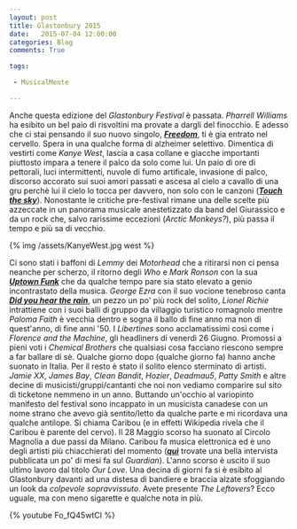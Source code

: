 ```yaml
---
layout: post
title: Glastonbury 2015
date:   2015-07-04 12:00:00
categories: Blog
comments: True

tags:

 - MusicalMente

---
```


Anche questa edizione del *Glastonbury Festival* è passata. *Pharrell Williams* ha esibito un bel paio di risvoltini ma provate a dargli del finocchio. E adesso che ci stai pensando il suo nuovo singolo, **[*Freedom*](https://www.youtube.com/watch?v=n_tXteMTmwE)**, ti è gia entrato nel cervello. Spera in una qualche forma di alzheimer selettivo. Dimentica di vestirti come *Kanye West*, lascia a casa collane e giacche importanti piuttosto impara a tenere il palco da solo come lui. Un paio di ore di pettorali, luci intermittenti, nuvole di fumo artificale, invasione di palco, discorso accorato sui suoi amori passati e ascesa al cielo a cavallo di una gru perchè lui il cielo lo tocca per davvero, non solo con le canzoni (**[*Touch the sky*](https://www.youtube.com/watch?v=uz9SrkOvLMs)**). Nonostante le critiche pre-festival rimane una delle scelte più azzeccate in un panorama musicale anestetizzato da band del Giurassico e da un rock che, salvo rarissime eccezioni (*Arctic Monkeys?*), più passa il tempo e più sa di vecchio.

{% img /assets/KanyeWest.jpg west %} 

Ci sono stati i baffoni di *Lemmy* dei *Motorhead* che a ritirarsi non ci pensa neanche per scherzo, il ritorno degli *Who* e *Mark Ronson* con la sua **[*Uptown Funk*](https://www.youtube.com/watch?v=j3y361HfpSE)** che da qualche tempo pare sia stato elevato a genio incontrastato della musica. *George Ezra* con il suo vocione tenebroso canta **[*Did you hear the rain*](https://www.youtube.com/watch?v=N1BzSmvKAVY)**, un pezzo un po' più rock del solito, *Lionel Richie* intrattiene con i suoi balli di gruppo da villaggio turistico romagnolo mentre *Paloma Faith* è vecchia dentro e sogna il ballo di fine anno ma non di quest'anno, di fine anni '50. I *Libertines* sono acclamatissimi così come i *Florence and the Machine*, gli headliners di venerdì 26 Giugno. Promossi a pieni voti i *Chemical Brothers* che qualsiasi cosa facciano riescono sempre a far ballare di sè. Qualche giorno dopo (qualche giorno fa) hanno anche suonato in Italia. Per il resto è stato il solito elenco sterminato di artisti. *Jamie XX*, *James Bay*, *Clean Bandit*, *Hozier*, *Deadmau5*, *Patty Smith* e altre decine di musicisti/gruppi/cantanti che noi non vediamo comparire sul sito di ticketone nemmeno in un anno. Buttando un'occhio al variopinto manifesto del festival sono incappato in un musicista canadese con un nome strano che avevo già sentito/letto da qualche parte e mi ricordava una qualche antilope. Si chiama Caribou (e in effetti Wikipedia rivela che il Caribou è parente del cervo). Il 28 Maggio scorso ha suonato al Circolo Magnolia a due passi da Milano. Caribou fa musica elettronica ed è uno degli artisti più chiacchierati del momento (**[*quì*](http://www.theguardian.com/music/2014/oct/04/caribou-dance-music-isnt-just-escapism-its-about-life)** trovate una bella intervista pubblicata un po' di mesi fa sul *Guardian*). L'anno scorso è uscito il suo ultimo lavoro dal titolo *Our Love*. Una decina di giorni fa si è esibito al Glastonbury davanti ad una distesa di bandiere e braccia alzate sfoggiando un look da *colpevole sopravvissuto*. Avete presente *The Leftovers*? Ecco uguale, ma con meno sigarette e qualche nota in più.

{% youtube Fo_fQ45wtCI %} 
